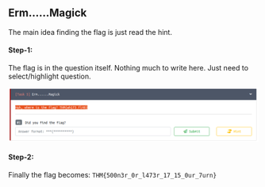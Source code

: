 ## Erm......Magick
The main idea finding the flag is just read the hint.

#### Step-1:
The flag is in the question itself. Nothing much to write here. Just need to select/highlight question.

<img src="Flag.png">

#### Step-2:
Finally the flag becomes:
`THM{500n3r_0r_l473r_17_15_0ur_7urn}`